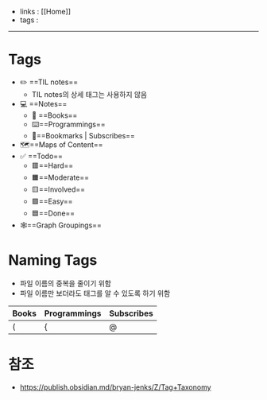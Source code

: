 - links : [[Home]]
- tags : 

---

# Tags
- ✏️ ==TIL notes==
	- TIL notes의 상세 태그는 사용하지 않음
- 💻 ==Notes==
	- 📔 ==Books==
	- ⌨️==Programmings==
	- 🔖==Bookmarks | Subscribes==
- 🗺️==Maps of Content==
- ✅ ==Todo==
	- 🟥==Hard==
	- 🟧==Moderate==
	- 🟨==Involved==
	- 🟩==Easy==
	- 🟦==Done==
- 🕸️==Graph Groupings==

# Naming Tags
- 파일 이름의 중복을 줄이기 위함
- 파일 이름만 보더라도 태그를 알 수 있도록 하기 위함

| Books | Programmings | Subscribes |
| ----- | ------------ | ---------- |
| (     | {            | @          | 

# 참조
- https://publish.obsidian.md/bryan-jenks/Z/Tag+Taxonomy
